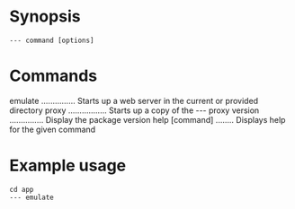 # Synopsis

    --- command [options]

# Commands

emulate ............... Starts up a web server in the current or provided directory
proxy ................. Starts up a copy of the --- proxy
version ............... Display the package version
help [command] ........ Displays help for the given command

# Example usage

    cd app
    --- emulate
